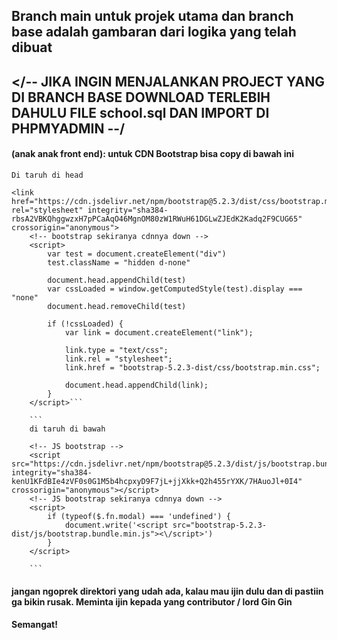 ## Branch main untuk projek utama dan branch base adalah gambaran dari logika yang telah dibuat

## **</-- JIKA INGIN MENJALANKAN PROJECT YANG DI BRANCH BASE DOWNLOAD TERLEBIH DAHULU FILE school.sql DAN IMPORT DI PHPMYADMIN --/**

#### (anak anak front end): untuk CDN Bootstrap bisa copy di bawah ini

````
Di taruh di head

<link href="https://cdn.jsdelivr.net/npm/bootstrap@5.2.3/dist/css/bootstrap.min.css" rel="stylesheet" integrity="sha384-rbsA2VBKQhggwzxH7pPCaAqO46MgnOM80zW1RWuH61DGLwZJEdK2Kadq2F9CUG65" crossorigin="anonymous">
    <!-- bootstrap sekiranya cdnnya down -->
    <script>
        var test = document.createElement("div")
        test.className = "hidden d-none"

        document.head.appendChild(test)
        var cssLoaded = window.getComputedStyle(test).display === "none"
        document.head.removeChild(test)

        if (!cssLoaded) {
            var link = document.createElement("link");

            link.type = "text/css";
            link.rel = "stylesheet";
            link.href = "bootstrap-5.2.3-dist/css/bootstrap.min.css";

            document.head.appendChild(link);
        }
    </script>```

    ```
    di taruh di bawah

    <!-- JS bootstrap -->
    <script src="https://cdn.jsdelivr.net/npm/bootstrap@5.2.3/dist/js/bootstrap.bundle.min.js" integrity="sha384-kenU1KFdBIe4zVF0s0G1M5b4hcpxyD9F7jL+jjXkk+Q2h455rYXK/7HAuoJl+0I4" crossorigin="anonymous"></script>
    <!-- JS bootstrap sekiranya cdnnya down -->
    <script>
        if (typeof($.fn.modal) === 'undefined') {
            document.write('<script src="bootstrap-5.2.3-dist/js/bootstrap.bundle.min.js"><\/script>')
        }
    </script>

    ```
````

#### jangan ngoprek direktori yang udah ada, kalau mau ijin dulu dan di pastiin ga bikin rusak. Meminta ijin kepada yang contributor / lord Gin Gin

#### Semangat!
